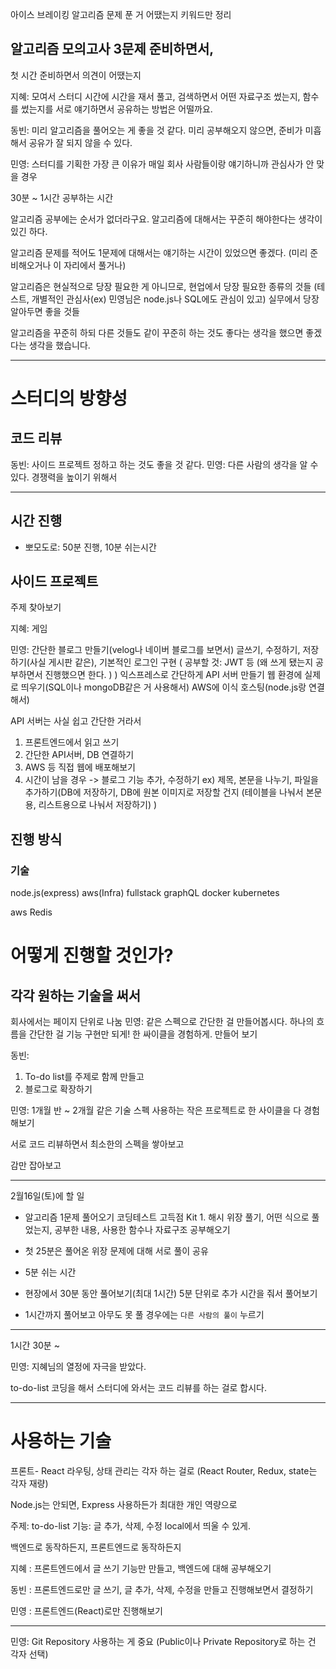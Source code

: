 아이스 브레이킹
알고리즘 문제 푼 거 어땠는지
키워드만 정리

## 알고리즘 모의고사 3문제 준비하면서,

첫 시간 준비하면서 의견이 어땠는지

지혜: 모여서 스터디 시간에
시간을 재서 풀고, 검색하면서
어떤 자료구조 썼는지, 함수를 썼는지를
서로 얘기하면서 공유하는 방법은 어떨까요.

동빈: 미리 알고리즘을 풀어오는 게 좋을 것 같다.
미리 공부해오지 않으면, 준비가 미흡해서 공유가 잘 되지 않을 수 있다.

민영:
스터디를 기획한 가장 큰 이유가 매일 회사 사람들이랑 얘기하니까
관심사가 안 맞을 경우

30분 ~ 1시간 공부하는 시간

알고리즘 공부에는 순서가 없더라구요.
알고리즘에 대해서는 꾸준히 해야한다는 생각이 있긴 하다.

알고리즘 문제를 적어도 1문제에 대해서는 얘기하는 시간이 있었으면 좋겠다.
(미리 준비해오거나 이 자리에서 풀거나)

알고리즘은 현실적으로 당장 필요한 게 아니므로,
현업에서 당장 필요한 종류의 것들
(테스트, 개별적인 관심사(ex) 민영님은 node.js나 SQL에도 관심이 있고)
실무에서 당장 알아두면 좋을 것들

알고리즘을 꾸준히 하되 다른 것들도 같이 꾸준히 하는 것도 좋다는 생각을 했으면 좋겠다는
생각을 했습니다.

---

# 스터디의 방향성

## 코드 리뷰

동빈: 사이드 프로젝트 정하고 하는 것도 좋을 것 같다.
민영: 다른 사람의 생각을 알 수 있다. 경쟁력을 높이기 위해서

---

## 시간 진행

- 뽀모도로: 50분 진행, 10분 쉬는시간

## 사이드 프로젝트

주제 찾아보기

지혜: 게임

민영: 간단한 블로그 만들기(velog나 네이버 블로그를 보면서)
글쓰기, 수정하기, 저장하기(사실 게시판 같은), 기본적인 로그인 구현
(
공부할 것: JWT 등 (왜 쓰게 됐는지 공부하면서 진행했으면 한다. )
)
익스프레스로 간단하게 API 서버 만들기
웹 환경에 실제로 띄우기(SQL이나 mongoDB같은 거 사용해서)
AWS에 이식 호스팅(node.js랑 연결해서)

API 서버는 사실 쉽고 간단한 거라서

1. 프론트엔드에서 읽고 쓰기
2. 간단한 API서버, DB 연결하기
3. AWS 등 직접 웹에 배포해보기
4. 시간이 남을 경우 -> 블로그 기능 추가, 수정하기
   ex) 제목, 본문을 나누기, 파일을 추가하기(DB에 저장하기, DB에 원본 이미지로 저장할 건지
   (테이블을 나눠서 본문용, 리스트용으로 나눠서 저장하기)
   )

## 진행 방식

### 기술

node.js(express)
aws(Infra)
fullstack
graphQL
docker
kubernetes

aws Redis

# 어떻게 진행할 것인가?

## 각각 원하는 기술을 써서

회사에서는 페이지 단위로 나눔
민영: 같은 스펙으로 간단한 걸 만들어봅시다.
하나의 흐름을 간단한 걸 기능 구현만 되게!
한 싸이클을 경험하게. 만들어 보기

동빈:

1. To-do list를 주제로 함께 만들고
2. 블로그로 확장하기

민영:
1개월 반 ~ 2개월 같은 기술 스펙 사용하는
작은 프로젝트로 한 사이클을 다 경험해보기

서로 코드 리뷰하면서
최소한의 스펙을 쌓아보고

감만 잡아보고

---

2월16일(토)에 할 일
[]()

- 알고리즘 1문제 풀어오기
  코딩테스트 고득점 Kit 1. 해시 위장 풀기,
  어떤 식으로 풀었는지,
  공부한 내용, 사용한 함수나 자료구조 공부해오기

- 첫 25분은 풀어온 위장 문제에 대해 서로 풀이 공유
- 5분 쉬는 시간

- 현장에서 30분 동안 풀어보기(최대 1시간)
  5분 단위로 추가 시간을 줘서 풀어보기
- 1시간까지 풀어보고 아무도 못 풀 경우에는
  `다른 사람의 풀이` 누르기

---

1시간 30분 ~

민영: 지혜님의 열정에 자극을 받았다.

to-do-list
코딩을 해서 스터디에 와서는
코드 리뷰를 하는 걸로 합시다.

---

# 사용하는 기술

프론트- React
라우팅, 상태 관리는 각자 하는 걸로
(React Router, Redux, state는 각자 재량)

Node.js는 안되면,
Express 사용하든가 최대한 개인 역량으로

주제: to-do-list
기능: 글 추가, 삭제, 수정
local에서 띄울 수 있게.

백엔드로 동작하든지,
프론트엔드로 동작하든지

지혜
: 프론트엔드에서 글 쓰기 기능만 만들고,
백엔드에 대해 공부해오기

동빈
: 프론트엔드로만 글 쓰기, 글 추가, 삭제, 수정을 만들고
진행해보면서 결정하기

민영
: 프론트엔드(React)로만 진행해보기

---

민영:
Git Repository 사용하는 게 중요
(Public이나 Private Repository로 하는 건 각자 선택)

